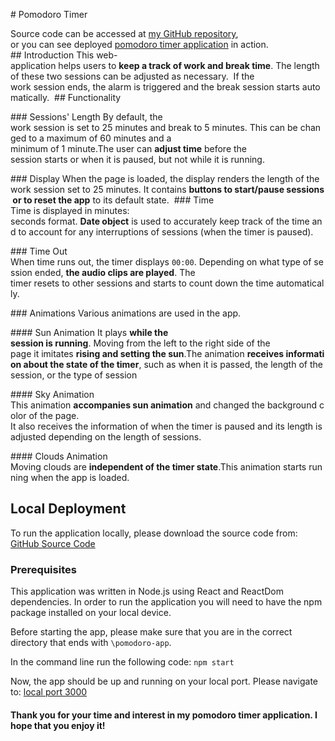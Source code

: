 # Pomodoro Timer

Source code can be accessed at [my GitHub repository](https://github.com/petra-vozarova/pomodoro-app),
or you can see deployed [pomodoro timer application](https://petra-vozarova.github.io/pomodoro-app/) in action.
## Introduction
This web-application helps users to **keep a track of work and break time**. The length of these two sessions can be adjusted as necessary. 
If the work session ends, the alarm is triggered and the break session starts automatically. 
## Functionality

### Sessions' Length
By default, the work session is set to 25 minutes and break to 5 minutes. This can be changed to a maximum of 60 minutes and a minimum of 1 minute.The user can **adjust time** before the session starts or when it is paused, but not while it is running.

### Display
When the page is loaded, the display renders the length of the work session set to 25 minutes. It contains **buttons to start/pause sessions or to reset the app** to its default state. 
### Time
Time is displayed in minutes: seconds format. **Date object** is used to accurately keep track of the time and to account for any interruptions of sessions (when the timer is paused).

### Time Out
When time runs out, the timer displays `00:00`. Depending on what type of session ended, **the audio clips are played**. The timer resets to other sessions and starts to count down the time automatically.

### Animations
Various animations are used in the app.

#### Sun Animation
It plays **while the session is running**. Moving from the left to the right side of the page it imitates **rising and setting the sun**.The animation **receives information about the state of the timer**, such as when it is passed, the length of the session, or the type of session

#### Sky Animation
This animation **accompanies sun animation** and changed the background color of the page. It also receives the information of when the timer is paused and its length is adjusted depending on the length of sessions.

#### Clouds Animation
Moving clouds are **independent of the timer state**.This animation starts running when the app is loaded.


## Local Deployment

To run the application locally, please download the source code from: [GitHub Source Code](https://github.com/petra-vozarova/pomodoro-app)


###  Prerequisites

This application was written in Node.js using React and ReactDom dependencies. In order to run the application you will need to have the npm package installed on your local device.

Before starting the app, please make sure that you are in the correct directory that ends with `\pomodoro-app`.

In the command line run the following code:
`npm start`

Now, the app should be up and running on your local port.
Please navigate to:
[local port 3000](http://localhost:3000/pomodoro-app)

#### Thank you for your time and interest in my pomodoro timer application. I hope that you enjoy it! 